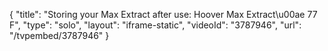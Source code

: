 {
    "title": "Storing your Max Extract after use: Hoover Max Extract\u00ae 77 F",
    "type": "solo",
    "layout": "iframe-static",
    "videoId": "3787946",
    "url": "\/tvpembed\/3787946"
}